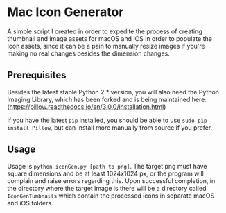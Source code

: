 Mac Icon Generator
==================

A simple script I created in order to expedite the process of creating thumbnail and image assets for macOS and iOS in order to
populate the Icon assets, since it can be a pain to manually resize images if you're making no real changes besides the dimension
changes.

Prerequisites
-------------

Besides the latest stable Python 2.* version, you will also need the Python Imaging Library, which has been forked and is being
maintained here: (https://pillow.readthedocs.io/en/3.0.0/installation.html)

If you have the latest `pip` installed, you should be able to use `sudo pip install Pillow`, but can install more manually from source
if you prefer.

Usage
-----

Usage is `python iconGen.py [path to png]`.
The target png must have square dimensions and be at least 1024x1024 px, or the program will complain and raise errors regarding this.
Upon successful completion, in the directory where the target image is there will be a directory called `IconGenTumbnails`
which contain the processed icons in separate macOS and iOS folders.
